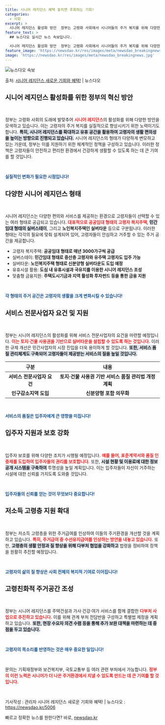```yaml
---
title: 시니어 레지던스 혜택 놓치면 후회하는 기회!
categories:
  - 사회
excerpt: >
  시니어 레지던스 활성화 방안  정부는 고령화 사회에서 시니어들의 주거 복지를 위해 다양한 레지던스 활성화 방…
feature_text: >
  ## 뉴스다오 실시간 뉴스 속보입니다.

  시니어 레지던스 활성화 방안  정부는 고령화 사회에서 시니어들의 주거 복지를 위해 다양한 레지던스 활성화 방…
feature_image: 'https://newsdao.kr/res/images/meta/newsdao_breakingnews.jpg'
image: 'https://newsdao.kr/res/images/meta/newsdao_breakingnews.jpg'
---
```


![뉴스다오 속보](https://newsdao.kr/res/images/meta/newsdao_breakingnews.jpg)

<p>출처: <a href="https://newsdao.kr/5006" rel="dofollow">시니어 레지던스 새로운 기회와 혜택!</a> | 뉴스다오</p>

<h2 data-ke-size="size26">시니어 레지던스 활성화를 위한 정부의 혁신 방안</h2>

<p data-ke-size="size16">&nbsp;</p> 
정부는 고령화 사회의 도래에 발맞추어 <b><span style="color: #ee2323;">시니어 레지던스</span></b>의 활성화를 위해 다양한 방안을 모색하고 있습니다. 이는 고령자의 주거 복지를 실질적으로 향상시키기 위한 노력이기도 합니다. <b><span style="background-color: #21538527;">특히, 시니어 레지던스를 확대하고 유휴 공간을 활용하여 고령자의 생활 편의성을 높이는 방향으로 진행되고 있습니다.</span></b> 시니어 레지던스의 형태가 다양하게 변모하고 있는 가운데, 정부는 이를 지원하기 위한 체계적인 정책을 구성하고 있습니다. 이러한 정책은 고령자들이 안전하고 편리한 환경에서 건강하게 생활할 수 있도록 하는 데 큰 기여를 할 것입니다.

<p data-ke-size="size16">&nbsp;</p> 
<b><span style="color: #1a5490;">실질적인 변화가 필요한 시점입니다!</span></b>

<h2 data-ke-size="size26">다양한 시니어 레지던스 형태</h2>

<p data-ke-size="size16">&nbsp;</p> 
시니어 레지던스는 다양한 편의와 서비스를 제공하는 환경으로 고령자들이 선택할 수 있는 여러 형태로 공급되고 있습니다. <b><span style="color: #ee2323;">대표적으로 공공임대 형태의 고령자 복지주택</span></b>, <b><span style="background-color: #21538527;">민간임대 형태의 실버스테이</span></b>, 그리고 <b>노인복지주택인 실버타운</b> 등으로 구분됩니다. 이러한 형태는 각각의 필요에 맞춰 설계되어 있어, 고령자들이 안심하고 거주할 수 있는 주거 공간을 제공합니다. 

<ul>
  <li>고령자 복지주택: <b>공공임대 형태로 매년 3000가구씩 공급</b></li>
  <li>실버스테이: <b>민간임대 형태로 중산층 고령자와 유주택 고령자도 입주 가능</b></li>
  <li>실버타운: <b>노인복지주택 형태로 신분양형 실버타운도 도입 예정</b></li>
  <li>유휴시설 활용: <b>도심 내 유휴시설과 국유지를 이용한 시니어 레지던스 조성</b></li>
  <li>맞춤형 금융지원: <b>주택도시기금과 지역 활성화 투자펀드 등을 통한 금융 지원</b></li>
</ul>

<p data-ke-size="size16">&nbsp;</p> 
<b><span style="color: #1a5490;">각 형태의 주거 공간은 고령자의 생활을 크게 변화시킬 수 있습니다!</span></b> 

<h2 data-ke-size="size26">서비스 전문사업자 요건 및 지원</h2>

<p data-ke-size="size16">&nbsp;</p> 
정부는 시니어 레지던스의 활성화를 위해 서비스 전문사업자의 요건을 마련할 예정입니다. <b><span style="color: #ee2323;">이는 토지·건물 사용권을 기반으로 실버타운을 설립할 수 있도록 하는 것입니다.</span></b> 이러한 규제 개선은 민간사업자의 시장 진입을 더욱 용이하게 할 것입니다. <b><span style="background-color: #21538527;">또한, 서비스 품질 관리체계도 구축되어 고령자들이 제공받는 서비스의 질을 높일 것입니다.</span></b>

<table>
  <thead>
    <tr>
      <th style="text-align: center;">구분</th>
      <th style="text-align: center;">내용</th>
    </tr>
  </thead>
  <tbody>
    <tr>
      <td style="text-align: center; height: 17px;"><b>서비스 전문사업자 요건</b></td>
      <td style="text-align: center; height: 17px;"><b>토지·건물 사용권 기반 서비스 품질 관리법 개정 계획</b></td>
    </tr>
    <tr>
      <td style="text-align: center; height: 17px;"><b>인구감소지역 도입</b></td>
      <td style="text-align: center; height: 17px;"><b>신분양형 포함 의무화</b></td>
    </tr>
  </tbody>
</table>

<p data-ke-size="size16">&nbsp;</p> 
<b><span style="color: #1a5490;">서비스의 품질은 입주자에게 큰 영향을 미칩니다!</span></b>

<h2 data-ke-size="size26">입주자 지원과 보호 강화</h2>

<p data-ke-size="size16">&nbsp;</p> 
입주자 보호를 위해 다양한 조치가 시행될 예정입니다. <b><span style="color: #ee2323;">예를 들어, 표준계약서와 품질 인증제를 도입하여 입주자들의 권리를 보호합니다.</span></b> 또한, <b><span style="background-color: #21538527;">시설 현황 및 이용료에 대한 정보 공개 시스템을 구축하여</span></b> 투명성을 높일 계획입니다. 이는 입주자들이 자신이 거주하는 시설에 대한 신뢰를 가지도록 도와줄 것입니다.

<p data-ke-size="size16">&nbsp;</p> 
<b><span style="color: #1a5490;">입주자들의 신뢰를 얻는 것이 무엇보다 중요합니다!</span></b>

<h2 data-ke-size="size26">저소득 고령층 지원 확대</h2>

<p data-ke-size="size16">&nbsp;</p> 
정부는 저소득 고령층을 위한 주거급여를 인상하여 이들의 주거환경을 개선할 것을 계획하고 있습니다. <b><span style="color: #ee2323;">특히, 주거급여 중 수선유지급여를 인상하는 방안을 내놓고 있습니다.</span></b> 또한, <b><span style="background-color: #21538527;">고령층의 생활 안정과 질 향상을 위해 다부처 협업을 강화하고</span></b> 법령을 정비하여 정책을 원활히 추진할 예정입니다.

<p data-ke-size="size16">&nbsp;</p> 
<b><span style="color: #1a5490;">고령자의 삶의 질 향상은 사회 전체의 복지적 기여로 이어집니다!</span></b>

<h2 data-ke-size="size26">고령친화적 주거공간 조성</h2>

<p data-ke-size="size16">&nbsp;</p> 
정부는 시니어 레지던스를 주택건설과 가사·건강·여가 서비스를 함께 결합한 <b><span style="color: #ee2323;">다부처 사업으로 추진하고 있습니다.</span></b> 이를 위해 관계 부처 전담반을 구성하고 특별법 제정을 계획하고 있습니다. <b><span style="background-color: #21538527;">또한, 현장 수요자 의견 수렴 등을 통해 추가 보완 대책을 마련하는 데 중점을 두고 있습니다.</span></b>

<p data-ke-size="size16">&nbsp;</p> 
<b><span style="color: #1a5490;">고령자의 목소리를 반영하는 것은 매우 중요한 일입니다!</span></b>

<p data-ke-size="size16">&nbsp;</p> 
문의는 기획재정부와 보건복지부, 국토교통부 등 여러 관련 부처에서 가능합니다. <b><span style="color: #ee2323;">정부의 이런 노력은 시니어가 더 나은 주거환경에서 지낼 수 있도록 만드는 데 큰 기여를 할 것입니다.</span></b> 

<p data-ke-size="size16">&nbsp;</p> 
기사작성 : 관리자  
시니어 레지던스 새로운 기회와 혜택! | 뉴스다오  : <a href="https://newsdao.kr/5006" target="_blank">https://newsdao.kr/5006</a> 

빠르고 정확한 뉴스를 원한다면? 바로, <a href="https://newsdao.kr" rel="dofollow">newsdao.kr</a>


